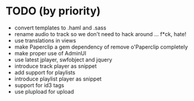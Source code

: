 # TODO (by priority)

 * convert templates to .haml and .sass
 * rename audio to track so we don't need to hack around ... f*ck, hate!
 * use translations in views
 * make Paperclip a gem dependency of remove o'Paperclip completely
 * make proper use of AdminUI
 * use latest jplayer, swfobject and jquery
 * introduce track player as snippet
 * add support for playlists
 * introduce playlist player as snippet
 * support for id3 tags
 * use plupload for upload
